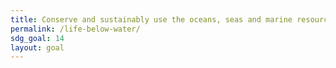 ```yaml
---
title: Conserve and sustainably use the oceans, seas and marine resources for sustainable development
permalink: /life-below-water/
sdg_goal: 14
layout: goal
---
```


